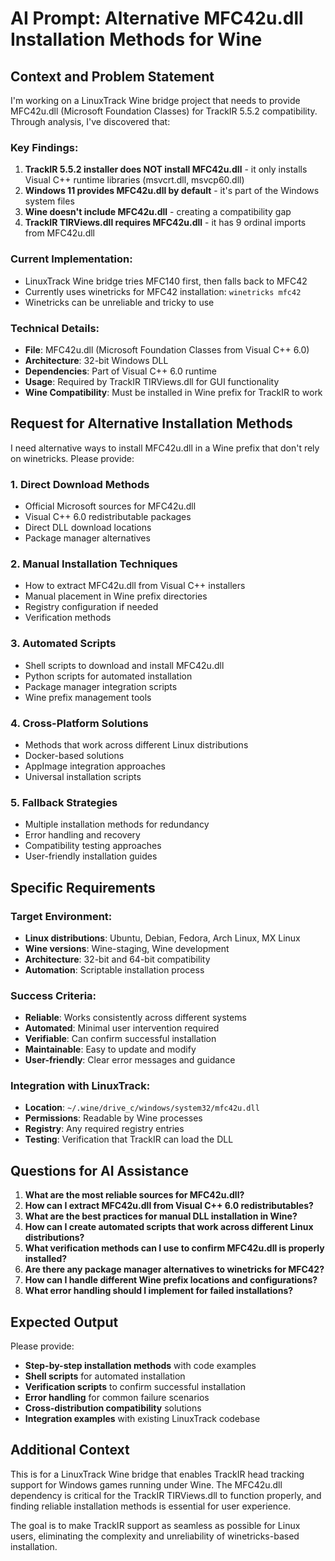 # AI Prompt: Alternative MFC42u.dll Installation Methods for Wine

## Context and Problem Statement

I'm working on a LinuxTrack Wine bridge project that needs to provide MFC42u.dll (Microsoft Foundation Classes) for TrackIR 5.5.2 compatibility. Through analysis, I've discovered that:

### Key Findings:
1. **TrackIR 5.5.2 installer does NOT install MFC42u.dll** - it only installs Visual C++ runtime libraries (msvcrt.dll, msvcp60.dll)
2. **Windows 11 provides MFC42u.dll by default** - it's part of the Windows system files
3. **Wine doesn't include MFC42u.dll** - creating a compatibility gap
4. **TrackIR TIRViews.dll requires MFC42u.dll** - it has 9 ordinal imports from MFC42u.dll

### Current Implementation:
- LinuxTrack Wine bridge tries MFC140 first, then falls back to MFC42
- Currently uses winetricks for MFC42 installation: `winetricks mfc42`
- Winetricks can be unreliable and tricky to use

### Technical Details:
- **File**: MFC42u.dll (Microsoft Foundation Classes from Visual C++ 6.0)
- **Architecture**: 32-bit Windows DLL
- **Dependencies**: Part of Visual C++ 6.0 runtime
- **Usage**: Required by TrackIR TIRViews.dll for GUI functionality
- **Wine Compatibility**: Must be installed in Wine prefix for TrackIR to work

## Request for Alternative Installation Methods

I need alternative ways to install MFC42u.dll in a Wine prefix that don't rely on winetricks. Please provide:

### 1. **Direct Download Methods**
- Official Microsoft sources for MFC42u.dll
- Visual C++ 6.0 redistributable packages
- Direct DLL download locations
- Package manager alternatives

### 2. **Manual Installation Techniques**
- How to extract MFC42u.dll from Visual C++ installers
- Manual placement in Wine prefix directories
- Registry configuration if needed
- Verification methods

### 3. **Automated Scripts**
- Shell scripts to download and install MFC42u.dll
- Python scripts for automated installation
- Package manager integration scripts
- Wine prefix management tools

### 4. **Cross-Platform Solutions**
- Methods that work across different Linux distributions
- Docker-based solutions
- AppImage integration approaches
- Universal installation scripts

### 5. **Fallback Strategies**
- Multiple installation methods for redundancy
- Error handling and recovery
- Compatibility testing approaches
- User-friendly installation guides

## Specific Requirements

### Target Environment:
- **Linux distributions**: Ubuntu, Debian, Fedora, Arch Linux, MX Linux
- **Wine versions**: Wine-staging, Wine development
- **Architecture**: 32-bit and 64-bit compatibility
- **Automation**: Scriptable installation process

### Success Criteria:
- **Reliable**: Works consistently across different systems
- **Automated**: Minimal user intervention required
- **Verifiable**: Can confirm successful installation
- **Maintainable**: Easy to update and modify
- **User-friendly**: Clear error messages and guidance

### Integration with LinuxTrack:
- **Location**: `~/.wine/drive_c/windows/system32/mfc42u.dll`
- **Permissions**: Readable by Wine processes
- **Registry**: Any required registry entries
- **Testing**: Verification that TrackIR can load the DLL

## Questions for AI Assistance

1. **What are the most reliable sources for MFC42u.dll?**
2. **How can I extract MFC42u.dll from Visual C++ 6.0 redistributables?**
3. **What are the best practices for manual DLL installation in Wine?**
4. **How can I create automated scripts that work across different Linux distributions?**
5. **What verification methods can I use to confirm MFC42u.dll is properly installed?**
6. **Are there any package manager alternatives to winetricks for MFC42?**
7. **How can I handle different Wine prefix locations and configurations?**
8. **What error handling should I implement for failed installations?**

## Expected Output

Please provide:
- **Step-by-step installation methods** with code examples
- **Shell scripts** for automated installation
- **Verification scripts** to confirm successful installation
- **Error handling** for common failure scenarios
- **Cross-distribution compatibility** solutions
- **Integration examples** with existing LinuxTrack codebase

## Additional Context

This is for a LinuxTrack Wine bridge that enables TrackIR head tracking support for Windows games running under Wine. The MFC42u.dll dependency is critical for the TrackIR TIRViews.dll to function properly, and finding reliable installation methods is essential for user experience.

The goal is to make TrackIR support as seamless as possible for Linux users, eliminating the complexity and unreliability of winetricks-based installation. 